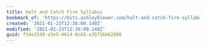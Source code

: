 ```yaml
---
title: Halt and Catch Fire Syllabus
bookmark_of: 'https://bits.ashleyblewer.com/halt-and-catch-fire-syllabus/'
created: '2021-01-23T12:36:00.140Z'
modified: '2021-01-23T12:36:00.140Z'
guid: f54e1549-a3e5-4614-8cb5-a35f5bb62806
---
```

 
